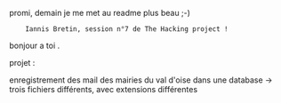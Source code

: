 promi, demain je me met au readme plus beau ;-)



		Iannis Bretin, session n°7 de The Hacking project !



bonjour a toi .

projet :

enregistrement des mail des mairies du val d'oise dans une database
-> trois fichiers différents, avec extensions différentes




